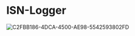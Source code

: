 # ISN-Logger

![C2FBB186-4DCA-4500-AE98-5542593802FD](https://user-images.githubusercontent.com/93092668/138605286-8c7b4b3e-0f16-4a60-8df7-d432bf9b1b6e.jpeg)
